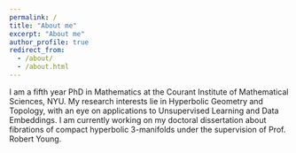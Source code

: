 ```yaml
---
permalink: /
title: "About me"
excerpt: "About me"
author_profile: true
redirect_from: 
  - /about/
  - /about.html
---
```


I am a fifth year PhD in Mathematics at the Courant Institute of Mathematical Sciences, NYU. My research interests lie in Hyperbolic Geometry and Topology, with an eye on applications to Unsupervised Learning and Data Embeddings. I am currently working on my doctoral dissertation about fibrations of compact hyperbolic 3-manifolds under the supervision of Prof. Robert Young.